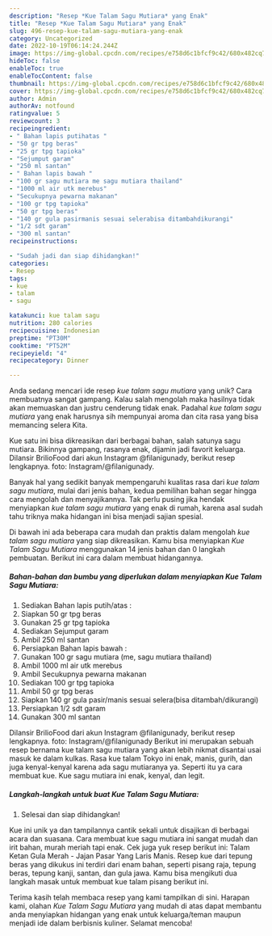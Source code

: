 ```yaml
---
description: "Resep *Kue Talam Sagu Mutiara* yang Enak"
title: "Resep *Kue Talam Sagu Mutiara* yang Enak"
slug: 496-resep-kue-talam-sagu-mutiara-yang-enak
category: Uncategorized
date: 2022-10-19T06:14:24.244Z
image: https://img-global.cpcdn.com/recipes/e758d6c1bfcf9c42/680x482cq70/kue-talam-sagu-mutiara-foto-resep-utama.jpg
hideToc: false
enableToc: true
enableTocContent: false
thumbnail: https://img-global.cpcdn.com/recipes/e758d6c1bfcf9c42/680x482cq70/kue-talam-sagu-mutiara-foto-resep-utama.jpg
cover: https://img-global.cpcdn.com/recipes/e758d6c1bfcf9c42/680x482cq70/kue-talam-sagu-mutiara-foto-resep-utama.jpg
author: Admin
authorAv: notfound
ratingvalue: 5
reviewcount: 3
recipeingredient:
- " Bahan lapis putihatas "
- "50 gr tpg beras"
- "25 gr tpg tapioka"
- "Sejumput garam"
- "250 ml santan"
- " Bahan lapis bawah "
- "100 gr sagu mutiara me sagu mutiara thailand"
- "1000 ml air utk merebus"
- "Secukupnya pewarna makanan"
- "100 gr tpg tapioka"
- "50 gr tpg beras"
- "140 gr gula pasirmanis sesuai selerabisa ditambahdikurangi"
- "1/2 sdt garam"
- "300 ml santan"
recipeinstructions:

- "Sudah jadi dan siap dihidangkan!"
categories:
- Resep
tags:
- kue
- talam
- sagu

katakunci: kue talam sagu 
nutrition: 280 calories
recipecuisine: Indonesian
preptime: "PT30M"
cooktime: "PT52M"
recipeyield: "4"
recipecategory: Dinner

---
```





Anda sedang mencari ide resep *kue talam sagu mutiara* yang unik? Cara membuatnya sangat gampang. Kalau salah mengolah maka hasilnya tidak akan memuaskan dan justru cenderung tidak enak. Padahal *kue talam sagu mutiara* yang enak harusnya sih mempunyai aroma dan cita rasa yang bisa memancing selera Kita.





Kue satu ini bisa dikreasikan dari berbagai bahan, salah satunya sagu mutiara. Bikinnya gampang, rasanya enak, dijamin jadi favorit keluarga. Dilansir BrilioFood dari akun Instagram @filanigunady, berikut resep lengkapnya. foto: Instagram/@filanigunady.

Banyak hal yang sedikit banyak mempengaruhi kualitas rasa dari *kue talam sagu mutiara*, mulai dari jenis bahan, kedua pemilihan bahan segar hingga cara mengolah dan menyajikannya. Tak perlu pusing jika hendak menyiapkan *kue talam sagu mutiara* yang enak di rumah, karena asal sudah tahu triknya maka hidangan ini bisa menjadi sajian spesial.






Di bawah ini ada beberapa cara mudah dan praktis dalam mengolah *kue talam sagu mutiara* yang siap dikreasikan. Kamu bisa menyiapkan *Kue Talam Sagu Mutiara* menggunakan 14 jenis bahan dan 0 langkah pembuatan. Berikut ini cara dalam membuat hidangannya.

<!--inarticleads1-->

##### Bahan-bahan dan bumbu yang diperlukan dalam menyiapkan *Kue Talam Sagu Mutiara*:

1. Sediakan  Bahan lapis putih/atas :
1. Siapkan 50 gr tpg beras
1. Gunakan 25 gr tpg tapioka
1. Sediakan Sejumput garam
1. Ambil 250 ml santan
1. Persiapkan  Bahan lapis bawah :
1. Gunakan 100 gr sagu mutiara (me, sagu mutiara thailand)
1. Ambil 1000 ml air utk merebus
1. Ambil Secukupnya pewarna makanan
1. Sediakan 100 gr tpg tapioka
1. Ambil 50 gr tpg beras
1. Siapkan 140 gr gula pasir/manis sesuai selera(bisa ditambah/dikurangi)
1. Persiapkan 1/2 sdt garam
1. Gunakan 300 ml santan


Dilansir BrilioFood dari akun Instagram @filanigunady, berikut resep lengkapnya. foto: Instagram/@filanigunady Berikut ini merupakan sebuah resep bernama kue talam sagu mutiara yang akan lebih nikmat disantai usai masuk ke dalam kulkas. Rasa kue talam Tokyo ini enak, manis, gurih, dan juga kenyal-kenyal karena ada sagu mutiaranya ya. Seperti itu ya cara membuat kue. Kue sagu mutiara ini enak, kenyal, dan legit. 

<!--inarticleads2-->

##### Langkah-langkah untuk buat *Kue Talam Sagu Mutiara*:


1. Selesai dan siap dihidangkan!

Kue ini unik ya dan tampilannya cantik sekali untuk disajikan di berbagai acara dan suasana. Cara membuat kue sagu mutiara ini sangat mudah dan irit bahan, murah meriah tapi enak. Cek juga yuk resep berikut ini: Talam Ketan Gula Merah - Jajan Pasar Yang Laris Manis. Resep kue dari tepung beras yang dikukus ini terdiri dari enam bahan, seperti pisang raja, tepung beras, tepung kanji, santan, dan gula jawa. Kamu bisa mengikuti dua langkah masak untuk membuat kue talam pisang berikut ini. 

Terima kasih telah membaca resep yang kami tampilkan di sini. Harapan kami, olahan *Kue Talam Sagu Mutiara* yang mudah di atas dapat membantu anda menyiapkan hidangan yang enak untuk keluarga/teman maupun menjadi ide dalam berbisnis kuliner. Selamat mencoba!
